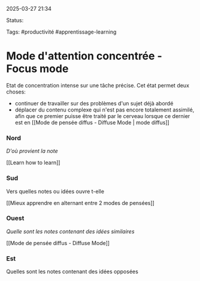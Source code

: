 
2025-03-27 21:34

Status:

Tags: #productivité #apprentissage-learning 

# Mode d'attention concentrée - Focus mode

Etat de concentration intense sur une tâche précise. 
Cet état permet deux choses:
- continuer de travailler sur des problèmes d'un sujet déjà abordé
- déplacer du contenu complexe qui n'est pas encore totalement assimilé, afin que ce premier puisse être traité par le cerveau lorsque ce dernier est en [[Mode de pensée diffus - Diffuse Mode | mode diffus]]

### Nord
*D'où provient la note*

[[Learn how to learn]]
### Sud
Vers quelles notes ou idées ouvre t-elle

[[Mieux apprendre en alternant entre 2 modes de pensées]]
### Ouest
*Quelle sont les notes contenant des idées similaires*

[[Mode de pensée diffus - Diffuse Mode]]
### Est
Quelles sont les notes contenant des idées opposées